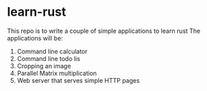 # learn-rust

This repo is to write a couple of simple applications to learn rust
The applications will be:
1. Command line calculator
2. Command line todo lis
3. Cropping an image
4. Parallel Matrix multiplication
5. Web server that serves simple HTTP pages
